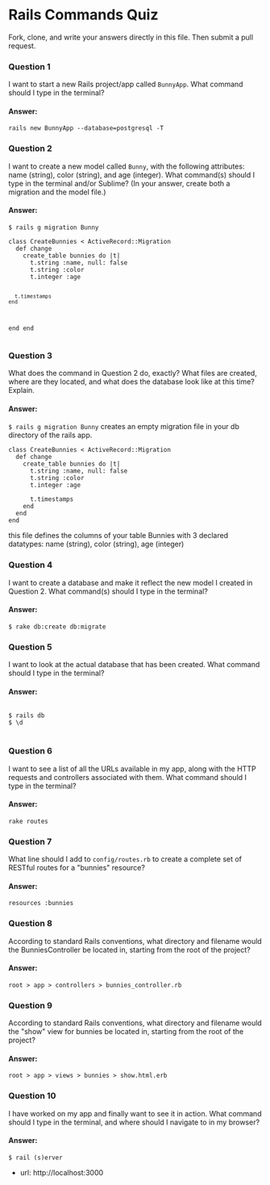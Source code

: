 # Rails Commands Quiz

Fork, clone, and write your answers directly in this file. Then submit a pull request.


### Question 1

I want to start a new Rails project/app called `BunnyApp`. What command should I type in the terminal?

#### Answer:
<code>rails new BunnyApp --database=postgresql -T</code>


### Question 2

I want to create a new model called `Bunny`, with the following attributes: name (string), color (string), and age (integer). What command(s) should I type in the terminal and/or Sublime? (In your answer, create both a migration and the model file.)

#### Answer:
<code>$ rails g migration Bunny</code>
<p><pre><code>class CreateBunnies &lt; ActiveRecord::Migration
  def change
    create_table bunnies do |t|
      t.string :name, null: false
      t.string :color
      t.integer :age

      t.timestamps
    end
  end
end</code></pre></p>


### Question 3
What does the command in Question 2 do, exactly? What files are created, where are they located, and what does the database look like at this time? Explain.


#### Answer:
<code>$ rails g migration Bunny</code> creates an empty migration file in your db directory of the rails app. 
<br>
<pre><code>class CreateBunnies &lt; ActiveRecord::Migration
  def change
    create_table bunnies do |t|
      t.string :name, null: false
      t.string :color
      t.integer :age

      t.timestamps
    end
  end
end</code></pre> this file defines the columns of your table Bunnies with 3 declared datatypes: name (string), color (string), age (integer)

### Question 4

I want to create a database and make it reflect the new model I created in Question 2. What command(s) should I type in the terminal?

#### Answer:
<code>$ rake db:create db:migrate</code>


### Question 5

I want to look at the actual database that has been created. What command should I type in the terminal?

#### Answer:
<pre>
<code>
$ rails db
$ \d
</code>  
</pre>


### Question 6

I want to see a list of all the URLs available in my app, along with the HTTP requests and controllers associated with them. What command should I type in the terminal?

#### Answer:
<code>rake routes</code>

### Question 7

What line should I add to `config/routes.rb` to create a complete set of RESTful routes for a "bunnies" resource?

#### Answer:
<code>resources :bunnies</code>


### Question 8

According to standard Rails conventions, what directory and filename would the BunniesController be located in, starting from the root of the project?

#### Answer:
<pre><code>root > app > controllers > bunnies_controller.rb</code></pre>

### Question 9

According to standard Rails conventions, what directory and filename would the "show" view for bunnies be located in, starting from the root of the project?

#### Answer:
<pre><code>root > app > views > bunnies > show.html.erb</code></pre>

### Question 10

I have worked on my app and finally want to see it in action. What command should I type in the terminal, and where should I navigate to in my browser?

#### Answer:
<pre><code>$ rail (s)erver</code></pre>

* url: http://localhost:3000



